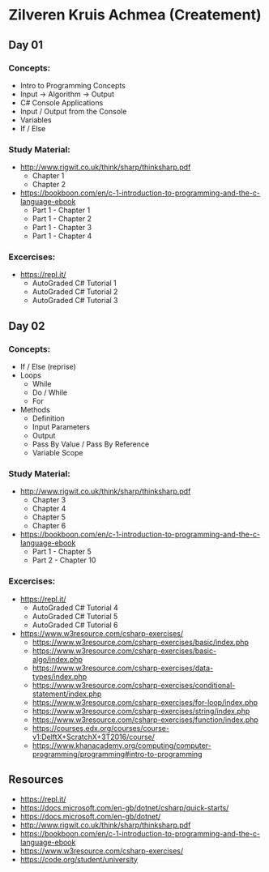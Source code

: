 # Zilveren Kruis Achmea (Createment)

## Day 01

### Concepts:

- Intro to Programming Concepts
- Input -> Algorithm -> Output
- C# Console Applications
- Input / Output from the Console
- Variables
- If / Else

### Study Material:
- http://www.rigwit.co.uk/think/sharp/thinksharp.pdf
    - Chapter 1
    - Chapter 2
- https://bookboon.com/en/c-1-introduction-to-programming-and-the-c-language-ebook
    - Part 1 - Chapter 1
    - Part 1 - Chapter 2
    - Part 1 - Chapter 3
    - Part 1 - Chapter 4

### Excercises:

- https://repl.it/
    - AutoGraded C# Tutorial 1
    - AutoGraded C# Tutorial 2
    - AutoGraded C# Tutorial 3

    
## Day 02

### Concepts:

- If / Else (reprise)
- Loops
    - While
    - Do / While
    - For
- Methods
    - Definition
    - Input Parameters
    - Output
    - Pass By Value / Pass By Reference
    - Variable Scope

### Study Material:
- http://www.rigwit.co.uk/think/sharp/thinksharp.pdf
    - Chapter 3
    - Chapter 4
    - Chapter 5
    - Chapter 6
- https://bookboon.com/en/c-1-introduction-to-programming-and-the-c-language-ebook
    - Part 1 - Chapter 5
    - Part 2 - Chapter 10

### Excercises:

- https://repl.it/
    - AutoGraded C# Tutorial 4
    - AutoGraded C# Tutorial 5
    - AutoGraded C# Tutorial 6
- https://www.w3resource.com/csharp-exercises/
    - https://www.w3resource.com/csharp-exercises/basic/index.php
    - https://www.w3resource.com/csharp-exercises/basic-algo/index.php
    - https://www.w3resource.com/csharp-exercises/data-types/index.php
    - https://www.w3resource.com/csharp-exercises/conditional-statement/index.php
    - https://www.w3resource.com/csharp-exercises/for-loop/index.php
    - https://www.w3resource.com/csharp-exercises/string/index.php
    - https://www.w3resource.com/csharp-exercises/function/index.php
    - https://courses.edx.org/courses/course-v1:DelftX+ScratchX+3T2016/course/
    - https://www.khanacademy.org/computing/computer-programming/programming#intro-to-programming
## Resources

- https://repl.it/
- https://docs.microsoft.com/en-gb/dotnet/csharp/quick-starts/
- https://docs.microsoft.com/en-gb/dotnet/
- http://www.rigwit.co.uk/think/sharp/thinksharp.pdf
- https://bookboon.com/en/c-1-introduction-to-programming-and-the-c-language-ebook
- https://www.w3resource.com/csharp-exercises/
- https://code.org/student/university
